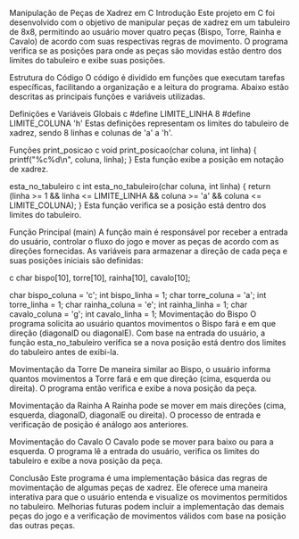 Manipulação de Peças de Xadrez em C
Introdução
Este projeto em C foi desenvolvido com o objetivo de manipular peças de xadrez em um tabuleiro de 8x8, permitindo ao usuário mover quatro peças (Bispo, Torre, Rainha e Cavalo) de acordo com suas respectivas regras de movimento. O programa verifica se as posições para onde as peças são movidas estão dentro dos limites do tabuleiro e exibe suas posições.

Estrutura do Código
O código é dividido em funções que executam tarefas específicas, facilitando a organização e a leitura do programa. Abaixo estão descritas as principais funções e variáveis utilizadas.

Definições e Variáveis Globais
c
#define LIMITE_LINHA 8
#define LIMITE_COLUNA 'h'
Estas definições representam os limites do tabuleiro de xadrez, sendo 8 linhas e colunas de 'a' a 'h'.

Funções
print_posicao
c
void print_posicao(char coluna, int linha) {
    printf("%c%d\n", coluna, linha);
}
Esta função exibe a posição em notação de xadrez.

esta_no_tabuleiro
c
int esta_no_tabuleiro(char coluna, int linha) {
    return (linha >= 1 && linha <= LIMITE_LINHA && coluna >= 'a' && coluna <= LIMITE_COLUNA);
}
Esta função verifica se a posição está dentro dos limites do tabuleiro.

Função Principal (main)
A função main é responsável por receber a entrada do usuário, controlar o fluxo do jogo e mover as peças de acordo com as direções fornecidas. As variáveis para armazenar a direção de cada peça e suas posições iniciais são definidas:

c
char bispo[10], torre[10], rainha[10], cavalo[10];

char bispo_coluna = 'c';
int bispo_linha = 1;
char torre_coluna = 'a';
int torre_linha = 1;
char rainha_coluna = 'e';
int rainha_linha = 1;
char cavalo_coluna = 'g';
int cavalo_linha = 1;
Movimentação do Bispo
O programa solicita ao usuário quantos movimentos o Bispo fará e em que direção (diagonalD ou diagonalE). Com base na entrada do usuário, a função esta_no_tabuleiro verifica se a nova posição está dentro dos limites do tabuleiro antes de exibi-la.

Movimentação da Torre
De maneira similar ao Bispo, o usuário informa quantos movimentos a Torre fará e em que direção (cima, esquerda ou direita). O programa então verifica e exibe a nova posição da peça.

Movimentação da Rainha
A Rainha pode se mover em mais direções (cima, esquerda, diagonalD, diagonalE ou direita). O processo de entrada e verificação de posição é análogo aos anteriores.

Movimentação do Cavalo
O Cavalo pode se mover para baixo ou para a esquerda. O programa lê a entrada do usuário, verifica os limites do tabuleiro e exibe a nova posição da peça.

Conclusão
Este programa é uma implementação básica das regras de movimentação de algumas peças de xadrez. Ele oferece uma maneira interativa para que o usuário entenda e visualize os movimentos permitidos no tabuleiro. Melhorias futuras podem incluir a implementação das demais peças do jogo e a verificação de movimentos válidos com base na posição das outras peças.
